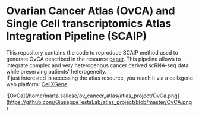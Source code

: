 # Ovarian Cancer Atlas (OvCA) and Single Cell transcriptomics Atlas Integration Pipeline (SCAIP)

This repository contains the code to reproduce SCAIP method used to generate OvCA described in the resource [paper]().
This pipeline allows to integrate complex and very heterogenous cancer derived scRNA-seq data while preserving patients' heterogeneity.  
If just interested in accessing the atlas resource, you reach it via a cellxgene web platform: [CellXGene](https://cellxgene.bioserver.ieo.it)  

![OvCa](/home/marta.sallese/ov_cancer_atlas/atlas_project/OvCa.png](https://github.com/GiuseppeTestaLab/atlas_project/blob/master/OvCA.png)





